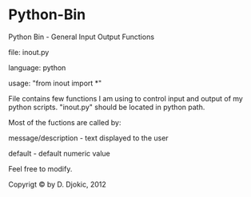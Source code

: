 Python-Bin
==========

Python Bin - General Input Output Functions

file: inout.py</P>
language: python </p>
<p>usage: "from inout import *"</p>

File contains few functions I am using to control input and output of my python scripts. "inout.py" should be located in python path. </p>
Most of the fuctions are called by: </p>
message/description - text displayed to the user </p>
default - default numeric value </p>
Feel free to modify.</p>
Copyrigt © by D. Djokic, 2012
